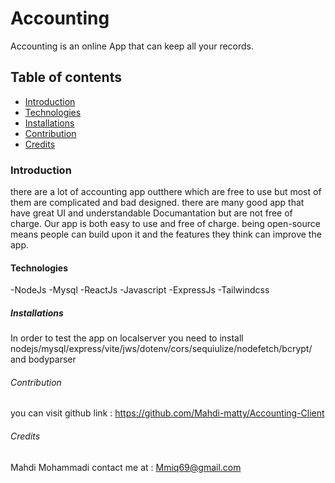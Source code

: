 # Accounting
Accounting is an online App that can keep all your records.

## Table of contents
- [Introduction](#Introduction)
- [Technologies](#Technologies)
- [Installations](#Installations)
- [Contribution](#Contribution)
- [Credits](#Credits)

### Introduction
there are a lot of accounting app outthere which are free to use but most of them are complicated and bad designed. there are many good app that have great UI and understandable Documantation but are not free of charge. Our app is both easy to use and free of charge. being open-source means people can build upon it and the features they think can improve the app.

#### Technologies
-NodeJs
-Mysql
-ReactJs
-Javascript
-ExpressJs
-Tailwindcss



##### Installations
In order to test the app on localserver you need to install nodejs/mysql/express/vite/jws/dotenv/cors/sequiulize/nodefetch/bcrypt/ and bodyparser

###### Contribution
you can visit github link :   https://github.com/Mahdi-matty/Accounting-Client

###### Credits
Mahdi Mohammadi  contact me at : Mmiq69@gmail.com
